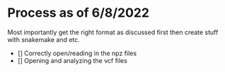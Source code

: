 

# Process as of 6/8/2022
Most importantly get the right format as discussed first then create stuff with snakemake and etc.
- [] Correctly open/reading in the npz files
- [] Opening and analyzing the vcf files 
